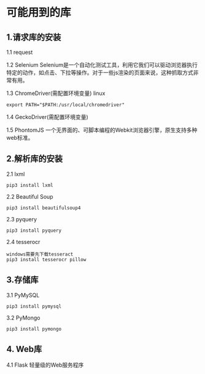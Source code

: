 # 可能用到的库

## 1.请求库的安装


1.1 request

1.2 Selenium
Selenium是一个自动化测试工具，利用它我们可以驱动浏览器执行特定的动作，如点击、下拉等操作。对于一些js渲染的页面来说，这种抓取方式非常有用。

1.3 ChromeDriver(需配置环境变量)
linux 
```code
export PATH="$PATH:/usr/local/chromedriver"
```
1.4 GeckoDriver(需配置环境变量)

1.5 PhontomJS
一个无界面的、可脚本编程的Webkit浏览器引擎，原生支持多种web标准。

## 2.解析库的安装

2.1 lxml
```code
pip3 install lxml
```
2.2 Beautiful Soup
```code
pip3 install beautifulsoup4
```
2.3 pyquery
```code
pip3 install pyquery
```
2.4 tesserocr
```code
windows需要先下载tesseract
pip3 install tesserocr pillow
```

## 3.存储库
3.1 PyMySQL
```code
pip3 install pymysql
```
3.2 PyMongo
```code
pip3 install pymongo
```

## 4. Web库
4.1 Flask
轻量级的Web服务程序




